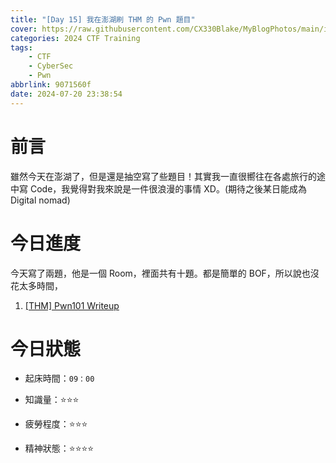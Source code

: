 ```yaml
---
title: "[Day 15] 我在澎湖刷 THM 的 Pwn 題目"
cover: https://raw.githubusercontent.com/CX330Blake/MyBlogPhotos/main/image/hackerTraining.jpg
categories: 2024 CTF Training
tags:
    - CTF
    - CyberSec
    - Pwn
abbrlink: 9071560f
date: 2024-07-20 23:38:54
---
```


# 前言

雖然今天在澎湖了，但是還是抽空寫了些題目！其實我一直很嚮往在各處旅行的途中寫 Code，我覺得對我來說是一件很浪漫的事情 XD。(期待之後某日能成為 Digital nomad)

# 今日進度

今天寫了兩題，他是一個 Room，裡面共有十題。都是簡單的 BOF，所以說也沒花太多時間，

1. [[THM] Pwn101 Writeup](https://cx330.tw/posts/83b7f1b/)

# 今日狀態

-   起床時間：`09：00`

-   知識量：⭐⭐⭐

-   疲勞程度：⭐⭐⭐

-   精神狀態：⭐⭐⭐⭐
